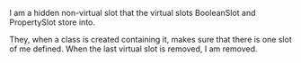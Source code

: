 I am a hidden non-virtual slot that the virtual slots BooleanSlot and PropertySlot store into.

They, when a class is created containing it, makes sure that there is one slot of me defined. When the last virtual slot is removed, I am removed.